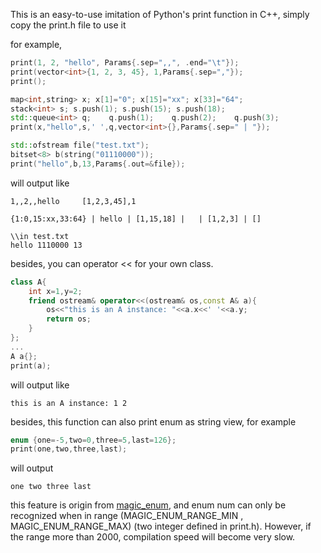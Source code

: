 This is an easy-to-use imitation of Python's print function in C++, simply copy the print.h file to use it

for example,
```c++
print(1, 2, "hello", Params{.sep=",,", .end="\t"});
print(vector<int>{1, 2, 3, 45}, 1,Params{.sep=","});
print();

map<int,string> x; x[1]="0"; x[15]="xx"; x[33]="64";
stack<int> s; s.push(1); s.push(15); s.push(18);
std::queue<int> q;    q.push(1);    q.push(2);    q.push(3);
print(x,"hello",s,' ',q,vector<int>{},Params{.sep=" | "});

std::ofstream file("test.txt");
bitset<8> b(string("01110000"));
print("hello",b,13,Params{.out=&file});
```

will output like

```
1,,2,,hello     [1,2,3,45],1

{1:0,15:xx,33:64} | hello | [1,15,18] |   | [1,2,3] | []

\\in test.txt
hello 1110000 13
```

besides, you can operator << for your own class.
```c++
class A{
    int x=1,y=2;
    friend ostream& operator<<(ostream& os,const A& a){
        os<<"this is an A instance: "<<a.x<<' '<<a.y;
        return os;
    }
};
...
A a{};
print(a);
```
will output like
```
this is an A instance: 1 2
```

besides, this function can also print enum as string view, for example
```c++
enum {one=-5,two=0,three=5,last=126};
print(one,two,three,last);
```
will output 
```
one two three last
```

this feature is origin from [magic_enum](https://github.com/Neargye/magic_enum),  and enum num can only be recognized when in range (MAGIC_ENUM_RANGE_MIN , MAGIC_ENUM_RANGE_MAX) (two integer defined in print.h). However, if the range more than 2000, compilation speed will become very slow.  